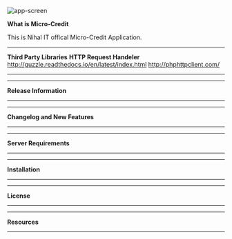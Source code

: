 ![app-screen](/uploads/be29463b9df05718e951fd9cf04c549f/app-screen.png)

**What is Micro-Credit**


This is Nihal IT offical Micro-Credit Application.

*******************
**Third Party Libraries**
**HTTP Request Handeler**
http://guzzle.readthedocs.io/en/latest/index.html
http://phphttpclient.com/
*******************

*******************
**Release Information**
*******************

**************************
**Changelog and New Features**
**************************

*******************
**Server Requirements**
*******************

************
**Installation**
************

*******
**License**
*******

*********
**Resources**
*********